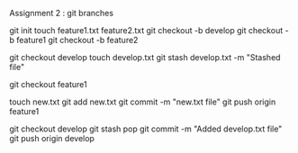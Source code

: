 Assignment 2 : git branches


git init
touch feature1.txt feature2.txt
git checkout -b develop
git checkout -b feature1
git checkout -b feature2

git checkout develop
touch develop.txt
git stash develop.txt -m "Stashed file"

git checkout feature1

touch new.txt
git add new.txt
git commit -m "new.txt file"
git push origin feature1

git checkout develop
git stash pop
git commit -m "Added develop.txt file"
git push origin develop



